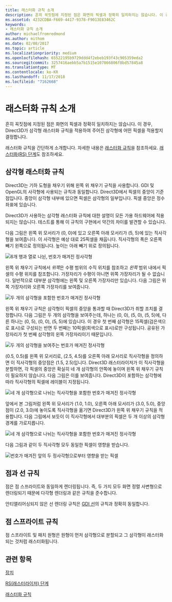 ```yaml
---
title: 래스터화 규칙 소개
description: 흔히 꼭짓점에 지정된 점은 화면의 픽셀과 정확히 일치하지는 않습니다. 이 경우, Direct3D가 삼각형 래스터화 규칙을 적용하여 주어진 삼각형에 어떤 픽셀을 적용할지 결정합니다.
ms.assetid: 4232CDBA-F669-4417-9378-F9013E83462C
keywords:
- 래스터화 규칙 소개
author: michaelfromredmond
ms.author: mithom
ms.date: 02/08/2017
ms.topic: article
ms.localizationpriority: medium
ms.openlocfilehash: 65522195b9729ddd4f2ebeb193f43c905359eda2
ms.sourcegitcommit: 3257416aebb5a7b1515e107866806f8bd57845a8
ms.translationtype: MT
ms.contentlocale: ko-KR
ms.lasthandoff: 11/17/2018
ms.locfileid: "7162668"
---
```

# <a name="introduction-to-rasterization-rules"></a>래스터화 규칙 소개


흔히 꼭짓점에 지정된 점은 화면의 픽셀과 정확히 일치하지는 않습니다. 이 경우, Direct3D가 삼각형 래스터화 규칙을 적용하여 주어진 삼각형에 어떤 픽셀을 적용할지 결정합니다.

래스터화 규칙을 간단하게 소개합니다. 자세한 내용은 [래스터화 규칙](rasterization-rules.md)을 참조하세요. [래스터화(RS) 단계](rasterizer-stage--rs-.md)도 참조하세요.

## <a name="span-idtrianglerasterizationrulesspanspan-idtrianglerasterizationrulesspanspan-idtrianglerasterizationrulesspantriangle-rasterization-rules"></a><span id="Triangle_Rasterization_Rules"></span><span id="triangle_rasterization_rules"></span><span id="TRIANGLE_RASTERIZATION_RULES"></span>삼각형 래스터화 규칙


Direct3D는 기하 도형을 채우기 위해 왼쪽 위 채우기 규칙을 사용합니다. GDI 및 OpenGL의 사각형에 사용되는 규칙과 동일합니다. Direct3D에서 픽셀의 중앙이 기준점입니다. 중앙이 삼각형 내부에 있으면 픽셀은 삼각형의 일부입니다. 픽셀 중앙은 정수 좌표에 있습니다.

Direct3D가 사용하는 삼각형 래스터화 규칙에 대한 설명이 모든 가용 하드웨어에 적용되지는 않습니다. 테스트를 통해 이 규칙의 구현에서 약간의 차이를 발견할 수 있습니다.

다음 그림은 왼쪽 위 모서리가 (0, 0)에 있고 오른쪽 아래 모서리가 (5, 5)에 있는 직사각형을 보여줍니다. 이 사각형은 예상 대로 25픽셀을 채웁니다. 직사각형의 폭은 오른쪽 빼기 왼쪽으로 정의됩니다. 높이는 아래 빼기 위로 정의됩니다.

![6개 행과 열로 나뉜, 번호가 매겨진 정사각형](images/pixmap.png)

왼쪽 위 채우기 규칙에서 *위쪽*은 수평 범위의 수직 위치를 참조하고 *왼쪽* 범위 내에서 픽셀의 수평 위치를 참조합니다. 가장자리가 수평이 아니면 위쪽 가장자리가 될 수 없습니다. 일반적으로 대부분 삼각형에는 왼쪽 및 오른쪽 가장자리만 있습니다. 다음 그림은 위쪽 가장자리와 오른쪽 가장자리를 보여줍니다.

![두 개의 삼각형을 포함한 번호가 매겨진 정사각형](images/triedge.png)

왼쪽 위 채우기 규칙은 삼각형이 픽셀의 중앙을 통과할 때 Direct3D가 취할 조치를 결정합니다. 다음 그림은 두 개의 삼각형을 보여주는데, 하나는 (0, 0), (5, 0), (5, 5)에, 다른 하나는 (0, 5), (0, 0), (5, 5)에 있습니다. 이 경우 첫 번째 삼각형은 15픽셀(검은색으로 표시)로 구성되는 반면 두 번째는 10픽셀(회색으로 표시)로만 구성됩니다. 공유된 가장자리가 첫 번째 삼각형의 왼쪽 가장자리이기 때문입니다.

![두 개의 삼각형을 보여주는 번호가 매겨진 정사각형](images/twotris.png)

(0.5, 0.5)를 왼쪽 위 모서리로, (2.5, 4.5)를 오른쪽 아래 모서리로 직사각형을 정의하면 이 직사각형의 중앙점은 (1.5, 2.5)입니다. Direct3D 래스터라이저가 이 직사각형을 분할하면, 각 픽셀의 중앙은 확실히 네 개 삼각형의 안쪽에 놓이며 왼쪽 위 채우기 규칙이 필요하지 않습니다. 다음 그림은 이를 보여줍니다. Direct3D이 포함하는 삼각형에 따라 직사각형의 픽셀에 레이블이 지정됩니다.

![네 개 삼각형으로 나뉘는 직사각형을 포함한 번호가 매겨진 정사각형](images/noambig.png)

앞에서 본 그림처럼 왼쪽 위 모서리가 (1.0, 1.0), 오른쪽 아래 모서리가 (3.0, 5.0), 중앙 점이 (2.0, 3.0)에 놓이도록 직사각형을 옮기면 Direct3D가 왼쪽 위 채우기 규칙을 적용합니다. 다음 그림에서 보듯이 이 직사각형에서 대부분의 픽셀은 두 개 이상의 삼각형 경계를 가로지릅니다.

![네 개 삼각형으로 나뉘는 직사각형을 포함한 번호가 매겨진 정사각형](images/fillrule.png)

다음 그림과 같이 두 직사각형 모두 동일한 픽셀이 영향을 받습니다.

![번호가 매겨진 앞의 두 정사각형으로부터 영향을 받는 픽셀](images/samepix.png)

## <a name="span-idpointandlinerulesspanspan-idpointandlinerulesspanspan-idpointandlinerulesspanpoint-and-line-rules"></a><span id="Point_and_Line_Rules"></span><span id="point_and_line_rules"></span><span id="POINT_AND_LINE_RULES"></span>점과 선 규칙


점은 점 스프라이트와 동일하게 렌더링됩니다. 즉, 두 가지 모두 화면 정렬 사변형으로 렌더링되기 때문에 다각형 렌더링과 같은 규칙을 준수합니다.

안티앨리어싱되지 않은 선 렌더링 규칙은 [GDI 선](https://msdn.microsoft.com/library/windows/desktop/dd145027)의 규칙과 정확히 동일합니다.

## <a name="span-idpointspriterulesspanspan-idpointspriterulesspanspan-idpointspriterulesspanpoint-sprite-rules"></a><span id="Point_Sprite_Rules"></span><span id="point_sprite_rules"></span><span id="POINT_SPRITE_RULES"></span>점 스프라이트 규칙


점 스프라이트 및 패치 원형은 원형이 먼저 삼각형으로 분할되고 그 삼각형이 래스터화되는 것처럼 래스터화됩니다.

## <a name="span-idrelated-topicsspanrelated-topics"></a><span id="related-topics"></span>관련 항목


[장치](devices.md)

[RS(래스터라이저) 단계](rasterizer-stage--rs-.md)

[래스터화 규칙](rasterization-rules.md)

 

 





